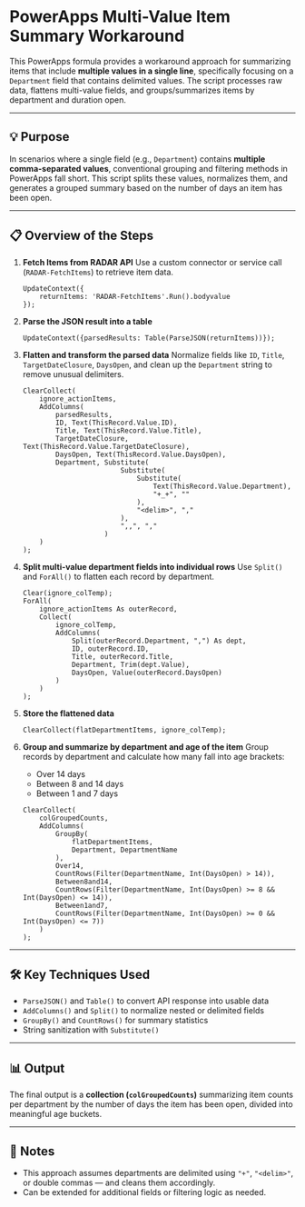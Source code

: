 # PowerApps Multi-Value Item Summary Workaround

This PowerApps formula provides a workaround approach for summarizing items that include **multiple values in a single line**, specifically focusing on a `Department` field that contains delimited values. The script processes raw data, flattens multi-value fields, and groups/summarizes items by department and duration open.

---

## 💡 Purpose

In scenarios where a single field (e.g., `Department`) contains **multiple comma-separated values**, conventional grouping and filtering methods in PowerApps fall short. This script splits these values, normalizes them, and generates a grouped summary based on the number of days an item has been open.

---

## 📋 Overview of the Steps

1. **Fetch Items from RADAR API**
   Use a custom connector or service call (`RADAR-FetchItems`) to retrieve item data.

   ```powerapps
   UpdateContext({
       returnItems: 'RADAR-FetchItems'.Run().bodyvalue
   });
   ```

2. **Parse the JSON result into a table**

   ```powerapps
   UpdateContext({parsedResults: Table(ParseJSON(returnItems))});
   ```

3. **Flatten and transform the parsed data**
   Normalize fields like `ID`, `Title`, `TargetDateClosure`, `DaysOpen`, and clean up the `Department` string to remove unusual delimiters.

   ```powerapps
   ClearCollect(
       ignore_actionItems,
       AddColumns(
           parsedResults,
           ID, Text(ThisRecord.Value.ID),
           Title, Text(ThisRecord.Value.Title),
           TargetDateClosure, Text(ThisRecord.Value.TargetDateClosure),
           DaysOpen, Text(ThisRecord.Value.DaysOpen),
           Department, Substitute(
                           Substitute(
                               Substitute(
                                   Text(ThisRecord.Value.Department),
                                   "+_+", ""
                               ),
                               "<delim>", ","
                           ),
                           ",,", ","
                       )
       )
   );
   ```

4. **Split multi-value department fields into individual rows**
   Use `Split()` and `ForAll()` to flatten each record by department.

   ```powerapps
   Clear(ignore_colTemp);
   ForAll(
       ignore_actionItems As outerRecord,
       Collect(
           ignore_colTemp,
           AddColumns(
               Split(outerRecord.Department, ",") As dept,
               ID, outerRecord.ID,
               Title, outerRecord.Title,
               Department, Trim(dept.Value),
               DaysOpen, Value(outerRecord.DaysOpen)
           )
       )
   );
   ```

5. **Store the flattened data**

   ```powerapps
   ClearCollect(flatDepartmentItems, ignore_colTemp);
   ```

6. **Group and summarize by department and age of the item**
   Group records by department and calculate how many fall into age brackets:

   * Over 14 days
   * Between 8 and 14 days
   * Between 1 and 7 days

   ```powerapps
   ClearCollect(
       colGroupedCounts,
       AddColumns(
           GroupBy(
               flatDepartmentItems,
               Department, DepartmentName
           ),
           Over14,
           CountRows(Filter(DepartmentName, Int(DaysOpen) > 14)),
           Between8and14,
           CountRows(Filter(DepartmentName, Int(DaysOpen) >= 8 && Int(DaysOpen) <= 14)),
           Between1and7,
           CountRows(Filter(DepartmentName, Int(DaysOpen) >= 0 && Int(DaysOpen) <= 7))
       )
   );
   ```

---

## 🛠️ Key Techniques Used

* `ParseJSON()` and `Table()` to convert API response into usable data
* `AddColumns()` and `Split()` to normalize nested or delimited fields
* `GroupBy()` and `CountRows()` for summary statistics
* String sanitization with `Substitute()`

---

## 📊 Output

The final output is a **collection (`colGroupedCounts`)** summarizing item counts per department by the number of days the item has been open, divided into meaningful age buckets.

---

## 📌 Notes

* This approach assumes departments are delimited using `"+"`, `"<delim>"`, or double commas — and cleans them accordingly.
* Can be extended for additional fields or filtering logic as needed.

